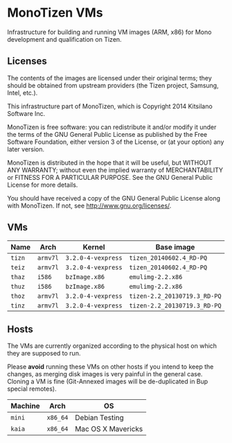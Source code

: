 # MonoTizen VMs

Infrastructure for building and running VM images (ARM, x86) for Mono
development and qualification on Tizen.

## Licenses

The contents of the images are licensed under their original terms;
they should be obtained from upstream providers (the Tizen project,
Samsung, Intel, etc.).

This infrastructure part of MonoTizen, which is Copyright 2014
Kitsilano Software Inc.

MonoTizen is free software: you can redistribute it and/or modify
it under the terms of the GNU General Public License as published by
the Free Software Foundation, either version 3 of the License, or
(at your option) any later version.

MonoTizen is distributed in the hope that it will be useful,
but WITHOUT ANY WARRANTY; without even the implied warranty of
MERCHANTABILITY or FITNESS FOR A PARTICULAR PURPOSE.  See the
GNU General Public License for more details.

You should have received a copy of the GNU General Public License
along with MonoTizen.  If not, see <http://www.gnu.org/licenses/>.

## VMs

| Name   | Arch     | Kernel             | Base image                   |
|--------|----------|--------------------|------------------------------|
| `tizn` | `armv7l` | `3.2.0-4-vexpress` | `tizen_20140602.4_RD-PQ`     |
| `teiz` | `armv7l` | `3.2.0-4-vexpress` | `tizen_20140602.4_RD-PQ`     |
| `thaz` | `i586`   | `bzImage.x86`      | `emulimg-2.2.x86`            |
| `thuz` | `i586`   | `bzImage.x86`      | `emulimg-2.2.x86`            |
| `thoz` | `armv7l` | `3.2.0-4-vexpress` | `tizen-2.2_20130719.3_RD-PQ` |
| `tinz` | `armv7l` | `3.2.0-4-vexpress` | `tizen-2.2_20130719.3_RD-PQ` |

## Hosts

The VMs are currently organized according to the physical host on
which they are supposed to run.

Please **avoid** running these VMs on other hosts if you intend to
keep the changes, as merging disk images is very painful in the
general case.  Cloning a VM is fine (Git-Annexed images will be
de-duplicated in Bup special remotes).

| Machine | Arch     | OS                 |
|---------|----------|--------------------|
| `mini`  | `x86_64` | Debian Testing     |
| `kaia`  | `x86_64` | Mac OS X Mavericks |
